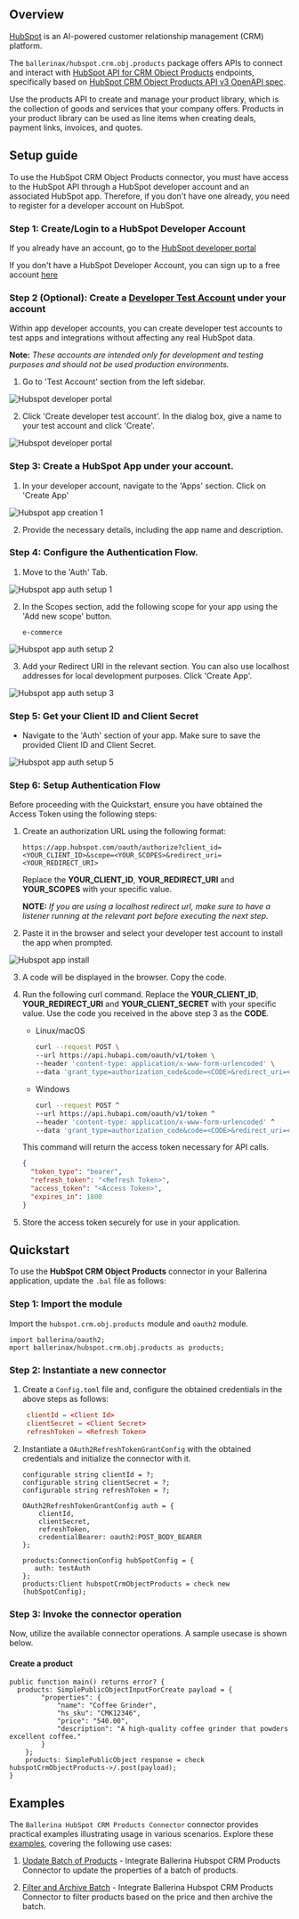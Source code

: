 ## Overview

[HubSpot](https://www.hubspot.com/our-story) is an AI-powered customer relationship management (CRM) platform.

The `ballerinax/hubspot.crm.obj.products` package offers APIs to connect and interact with [HubSpot API for CRM Object Products](https://developers.hubspot.com/docs/reference/api/crm/objects/products) endpoints, specifically based on [HubSpot CRM Object Products API v3 OpenAPI spec](https://github.com/HubSpot/HubSpot-public-api-spec-collection/blob/main/PublicApiSpecs/CRM/Products/Rollouts/424/v3/products.json).

Use the products API to create and manage your product library, which is the collection of goods and services that your company offers. Products in your product library can be used as line items when creating deals, payment links, invoices, and quotes.

## Setup guide

To use the HubSpot CRM Object Products connector, you must have access to the HubSpot API through a HubSpot developer account and an associated HubSpot app. Therefore, if you don't have one already, you need to register for a developer account on HubSpot.

### Step 1: Create/Login to a HubSpot Developer Account

If you already have an account, go to the [HubSpot developer portal](https://app.hubspot.com/)

If you don't have a HubSpot Developer Account, you can sign up to a free account [here](https://developers.hubspot.com/get-started)

### Step 2 (Optional): Create a [Developer Test Account](https://developers.hubspot.com/beta-docs/getting-started/account-types#developer-test-accounts) under your account

Within app developer accounts, you can create developer test accounts to test apps and integrations without affecting any real HubSpot data.

**Note:** _These accounts are intended only for development and testing purposes and should not be used production environments._

1. Go to 'Test Account' section from the left sidebar.

![Hubspot developer portal](../docs/setup/resources/test_acc_1.png)

2. Click 'Create developer test account'. In the dialog box, give a name to your test account and click 'Create'.

![Hubspot developer portal](../docs/setup/resources/test_acc_2.png)

### Step 3: Create a HubSpot App under your account.

1. In your developer account, navigate to the 'Apps' section. Click on 'Create App'

![Hubspot app creation 1](../docs/setup/resources/create_app_1.png)

2. Provide the necessary details, including the app name and description.

### Step 4: Configure the Authentication Flow.

1. Move to the 'Auth' Tab.

![Hubspot app auth setup 1](../docs/setup/resources/create_app_2.png)

2. In the Scopes section, add the following scope for your app using the 'Add new scope' button.

   `e-commerce`

![Hubspot app auth setup 2](../docs/setup/resources/scope_set.png)

3. Add your Redirect URI in the relevant section. You can also use localhost addresses for local development purposes. Click 'Create App'.

![Hubspot app auth setup 3](../docs/setup/resources/create_app_final.png)

### Step 5: Get your Client ID and Client Secret

- Navigate to the 'Auth' section of your app. Make sure to save the provided Client ID and Client Secret.

![Hubspot app auth setup 5](../docs/setup/resources/get_credentials.png)

### Step 6: Setup Authentication Flow

Before proceeding with the Quickstart, ensure you have obtained the Access Token using the following steps:

1. Create an authorization URL using the following format:

   ```
   https://app.hubspot.com/oauth/authorize?client_id=<YOUR_CLIENT_ID>&scope=<YOUR_SCOPES>&redirect_uri=<YOUR_REDIRECT_URI>
   ```

   Replace the **YOUR_CLIENT_ID**, **YOUR_REDIRECT_URI** and **YOUR_SCOPES** with your specific value.

   **NOTE:** _If you are using a localhost redirect url, make sure to have a listener running at the relevant port before executing the next step._

2. Paste it in the browser and select your developer test account to install the app when prompted.

![Hubspot app install](../docs/setup/resources/install_app.png)

3. A code will be displayed in the browser. Copy the code.

4. Run the following curl command. Replace the **YOUR_CLIENT_ID**, **YOUR_REDIRECT_URI** and **YOUR_CLIENT_SECRET** with your specific value. Use the code you received in the above step 3 as the **CODE**.

   - Linux/macOS

     ```bash
     curl --request POST \
     --url https://api.hubapi.com/oauth/v1/token \
     --header 'content-type: application/x-www-form-urlencoded' \
     --data 'grant_type=authorization_code&code=<CODE>&redirect_uri=<YOUR_REDIRECT_URI>&client_id=<YOUR_CLIENT_ID>&client_secret=<YOUR_CLIENT_SECRET>'
     ```

   - Windows

     ```bash
     curl --request POST ^
     --url https://api.hubapi.com/oauth/v1/token ^
     --header 'content-type: application/x-www-form-urlencoded' ^
     --data 'grant_type=authorization_code&code=<CODE>&redirect_uri=<YOUR_REDIRECT_URI>&client_id=<YOUR_CLIENT_ID>&client_secret=<YOUR_CLIENT_SECRET>'
     ```

   This command will return the access token necessary for API calls.

   ```json
   {
     "token_type": "bearer",
     "refresh_token": "<Refresh Token>",
     "access_token": "<Access Token>",
     "expires_in": 1800
   }
   ```

5. Store the access token securely for use in your application.

## Quickstart

To use the **HubSpot CRM Object Products** connector in your Ballerina application, update the `.bal` file as follows:

### Step 1: Import the module

Import the `hubspot.crm.obj.products` module and `oauth2` module.

```ballerina
import ballerina/oauth2;
mport ballerinax/hubspot.crm.obj.products as products;
```

### Step 2: Instantiate a new connector

1. Create a `Config.toml` file and, configure the obtained credentials in the above steps as follows:

   ```toml
    clientId = <Client Id>
    clientSecret = <Client Secret>
    refreshToken = <Refresh Token>
   ```

2. Instantiate a `OAuth2RefreshTokenGrantConfig` with the obtained credentials and initialize the connector with it.

   ```ballerina
   configurable string clientId = ?;
   configurable string clientSecret = ?;
   configurable string refreshToken = ?;

   OAuth2RefreshTokenGrantConfig auth = {
       clientId,
       clientSecret,
       refreshToken,
       credentialBearer: oauth2:POST_BODY_BEARER
   };

   products:ConnectionConfig hubSpotConfig = {
      auth: testAuth
   };
   products:Client hubspotCrmObjectProducts = check new (hubSpotConfig);

   ```

### Step 3: Invoke the connector operation

Now, utilize the available connector operations. A sample usecase is shown below.

#### Create a product

```ballerina
public function main() returns error? {
  products: SimplePublicObjectInputForCreate payload = {
        "properties": {
            "name": "Coffee Grinder",
            "hs_sku": "CMK12346",
            "price": "540.00",
            "description": "A high-quality coffee grinder that powders excellent coffee."
        }
    };
    products: SimplePublicObject response = check hubspotCrmObjectProducts->/.post(payload);
}
```

## Examples

The `Ballerina HubSpot CRM Products Connector` connector provides practical examples illustrating usage in various scenarios. Explore these [examples](https://github.com/module-ballerinax-hubspot.crm.object.products/tree/main/examples/), covering the following use cases:

1. [Update Batch of Products](https://github.com/module-ballerinax-hubspot.crm.object.products/tree/main/examples/Update-products) - Integrate Ballerina Hubspot CRM Products Connector to update the properties of a batch of products.

2. [Filter and Archive Batch](https://github.com/module-ballerinax-hubspot.crm.object.products/tree/main/examples/search-and-archive) - Integrate Ballerina Hubspot CRM Products Connector to filter products based on the price and then archive the batch.
